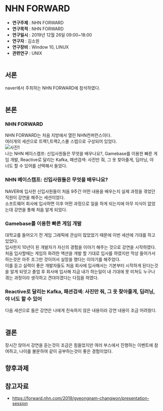 # NHN FORWARD

* **연구주제** : NHN FORWARD<br>
* **연구목적** : NHN FORWARD<br>
* **연구일시** : 2019년 12월 26일 09:00~18:00<br>
* **연구자** : 김소원 <br>
* **연구장비** : Window 10, LINUX<br>
* **관련연구** : UNIX<br><br>


## 서론
naver에서 주최하는 NHN FORWARD에 참석하였다.<br><br>

## 본론
### **NHN FORWARD**
NHN FORWARD는 처음 지방에서 열린 NHN컨퍼런스이다.<br>
여러개의 세션으로 트랙1,트랙2,스몰 스텝으로 구성되어 있었다.<br>
![사진1](https://postfiles.pstatic.net/MjAxOTEyMjdfMTA1/MDAxNTc3NDQwMzI0NzE1.7XyRWt3rdktuDKUvHWWJteU9gsrt0PfDZsEVKqf_ookg.ryLWgujx7OnbpXbhzRBenkuZyLzglEadiAjHUJ4czCwg.PNG.success1834/%EC%84%B8%EC%85%98__NHN_FORWARD_2019.png?type=w966)<br>
나는 NHN 베이스캠프: 신입사원들은 무엇을 배우나요?, Gamebase를 이용한 빠른 게임 개발, Reactive로 달리는 Kafka, 패션검색: 사진만 줘, 그 옷 찾아줄게, 딥러닝, 야 너도 할 수 있어를 선택해서 들었다.<br>

### **NHN 베이스캠프: 신입사원들은 무엇을 배우나요?**
NAVER에 입사한 신입사원들이 처음 9주간 어떤 내용을 배우는지 실제 과정을 겪었던 직원이 강연을 해주는 세션이었다.<br>
소프트웨어 회사에 입사하면 이후 어떤 과정으로 일을 하게 되는지에 아무 지식이 없었는데 강연을 통해 처음 알게 되었다.<br>

### **Gamebase를 이용한 빠른 게임 개발**
대학교를 들어오기 전 게임 그래픽에 관심이 많았었기 때문에 이번 세션에 기대를 하고 있었다. <br>
입사한지 10년이 된 개발자가 자신의 경험을 이야기 해주는 것으로 강연을 시작하였다.<br> 처음 입사할때는 게임의 화려한 액션을 개발 할 기대로 입사를 하였지만 막상 들어가서 하는것은 아주 조그만 것이어서 실망을 했다는 이야기를 해주었다. <br>
이를 듣고 실력이 좋은 개발자들도 처음 회사에 입사해서는 기본부터 시작하게 된다는것을 알게 되엇고 졸업 후 회사에 입사해 지금 내가 하는일이 내 기대에 못 미쳐도 누구나 겪는 과정이라 생각하고 견뎌야겠다는 다짐을 하였다.<br>

### **Reactive로 달리는 Kafka, 패션검색: 사진만 줘, 그 옷 찾아줄게, 딥러닝, 야 너도 할 수 있어**
다음 세션으로 들은 강연은 나에게 친숙하지 않은 내용이라 강연 내용이 조금 어려웠다.<br><br>


## 결론
장시간 앉아서 강연을 듣는것이 조금은 힘들었지만 여러 부스에서 진행하는 이벤트에 참여하고, 나이를 불문하여 같이 공부하는것이 좋은 경험이었다.<br>
## 향후과제
## 참고자료
* https://forward.nhn.com/2019/gyeongnam-changwon/presentation-session